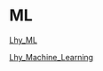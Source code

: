 # ML


[Lhy_ML](https://speech.ee.ntu.edu.tw/~hylee/ml/2023-spring.php)

[Lhy_Machine_Learning](https://github.com/Fafa-DL/Lhy_Machine_Learning)